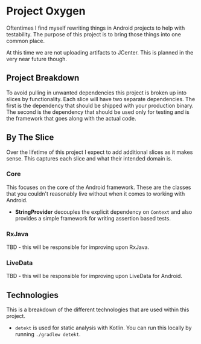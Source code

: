 # Project Oxygen

Oftentimes I find myself rewriting things in Android projects to help 
with testability. The purpose of this project is to bring those things 
into one common place.

At this time we are not uploading artifacts to JCenter. This is planned
in the very near future though. 

## Project Breakdown

To avoid pulling in unwanted dependencies this project is broken up into 
slices by functionality. Each slice will have two separate dependencies. 
The first is the dependency that should be shipped with your production
binary. The second is the dependency that should be used only for testing
and is the framework that goes along with the actual code.

## By The Slice

Over the lifetime of this project I expect to add additional slices as it
makes sense. This captures each slice and what their intended domain is.

### Core

This focuses on the core of the Android framework. These are the classes
that you couldn't reasonably live without when it comes to working with
Android.

* **StringProvider** decouples the explicit dependency on `Context` and
also provides a simple framework for writing assertion based tests.

### RxJava

TBD - this will be responsible for improving upon RxJava.

### LiveData

TBD - this will be responsible for improving upon LiveData for Android.

## Technologies

This is a breakdown of the different technologies that are used within
this project.

* `detekt` is used for static analysis with Kotlin. You can run this
locally by running `./gradlew detekt`.